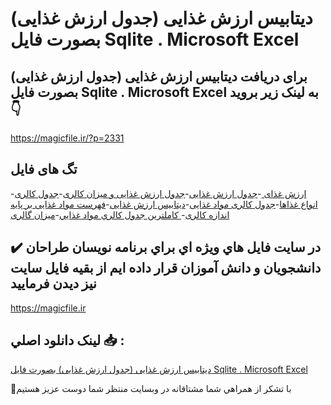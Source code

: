 # دیتابیس ارزش غذایی (جدول ارزش غذایی) بصورت فایل Sqlite . Microsoft Excel

## برای دریافت دیتابیس ارزش غذایی (جدول ارزش غذایی) بصورت فایل Sqlite . Microsoft Excel به لینک زیر بروید 👇

https://magicfile.ir/?p=2331

## تگ های فایل

-[ارزش غذای ](https://magicfile.ir/product/%d8%af%db%8c%d8%aa%d8%a7%d8%a8%db%8c%d8%b3-%d8%a7%d8%b1%d8%b2%d8%b4-%d8%ba%d8%b0%d8%a7%db%8c%db%8c-%d8%a8%d8%b5%d9%88%d8%b1%d8%aa-%d9%81%d8%a7%db%8c%d9%84-sqlite-microsoft-excel/)-[جدول ارزش غذایی](https://magicfile.ir/product/%d8%af%db%8c%d8%aa%d8%a7%d8%a8%db%8c%d8%b3-%d8%a7%d8%b1%d8%b2%d8%b4-%d8%ba%d8%b0%d8%a7%db%8c%db%8c-%d8%a8%d8%b5%d9%88%d8%b1%d8%aa-%d9%81%d8%a7%db%8c%d9%84-sqlite-microsoft-excel/)-[جدول ارزش غذایی و میزان کالری](https://magicfile.ir/product/%d8%af%db%8c%d8%aa%d8%a7%d8%a8%db%8c%d8%b3-%d8%a7%d8%b1%d8%b2%d8%b4-%d8%ba%d8%b0%d8%a7%db%8c%db%8c-%d8%a8%d8%b5%d9%88%d8%b1%d8%aa-%d9%81%d8%a7%db%8c%d9%84-sqlite-microsoft-excel/)-[جدول کالری انواع غذا‌ها](https://magicfile.ir/product/%d8%af%db%8c%d8%aa%d8%a7%d8%a8%db%8c%d8%b3-%d8%a7%d8%b1%d8%b2%d8%b4-%d8%ba%d8%b0%d8%a7%db%8c%db%8c-%d8%a8%d8%b5%d9%88%d8%b1%d8%aa-%d9%81%d8%a7%db%8c%d9%84-sqlite-microsoft-excel/)-[جدول کالری مواد غذایی](https://magicfile.ir/product/%d8%af%db%8c%d8%aa%d8%a7%d8%a8%db%8c%d8%b3-%d8%a7%d8%b1%d8%b2%d8%b4-%d8%ba%d8%b0%d8%a7%db%8c%db%8c-%d8%a8%d8%b5%d9%88%d8%b1%d8%aa-%d9%81%d8%a7%db%8c%d9%84-sqlite-microsoft-excel/)-[دیتابیس ارزش غذایی](https://magicfile.ir/product/%d8%af%db%8c%d8%aa%d8%a7%d8%a8%db%8c%d8%b3-%d8%a7%d8%b1%d8%b2%d8%b4-%d8%ba%d8%b0%d8%a7%db%8c%db%8c-%d8%a8%d8%b5%d9%88%d8%b1%d8%aa-%d9%81%d8%a7%db%8c%d9%84-sqlite-microsoft-excel/)-[فهرست مواد غذایی بر پایه اندازه کالری](https://magicfile.ir/product/%d8%af%db%8c%d8%aa%d8%a7%d8%a8%db%8c%d8%b3-%d8%a7%d8%b1%d8%b2%d8%b4-%d8%ba%d8%b0%d8%a7%db%8c%db%8c-%d8%a8%d8%b5%d9%88%d8%b1%d8%aa-%d9%81%d8%a7%db%8c%d9%84-sqlite-microsoft-excel/)-[ كاملترين جدول كالري مواد غذايي](https://magicfile.ir/product/%d8%af%db%8c%d8%aa%d8%a7%d8%a8%db%8c%d8%b3-%d8%a7%d8%b1%d8%b2%d8%b4-%d8%ba%d8%b0%d8%a7%db%8c%db%8c-%d8%a8%d8%b5%d9%88%d8%b1%d8%aa-%d9%81%d8%a7%db%8c%d9%84-sqlite-microsoft-excel/)-[میزان گالری ](https://magicfile.ir/product/%d8%af%db%8c%d8%aa%d8%a7%d8%a8%db%8c%d8%b3-%d8%a7%d8%b1%d8%b2%d8%b4-%d8%ba%d8%b0%d8%a7%db%8c%db%8c-%d8%a8%d8%b5%d9%88%d8%b1%d8%aa-%d9%81%d8%a7%db%8c%d9%84-sqlite-microsoft-excel/)

## ✔️ در سايت فايل هاي ويژه اي براي برنامه نويسان طراحان دانشجويان و دانش آموزان قرار داده ايم از بقيه فايل سايت نيز ديدن فرماييد

https://magicfile.ir


## لينک دانلود اصلي 📥 :

[دیتابیس ارزش غذایی (جدول ارزش غذایی) بصورت فایل Sqlite . Microsoft Excel](https://magicfile.ir/product/%d8%af%db%8c%d8%aa%d8%a7%d8%a8%db%8c%d8%b3-%d8%a7%d8%b1%d8%b2%d8%b4-%d8%ba%d8%b0%d8%a7%db%8c%db%8c-%d8%a8%d8%b5%d9%88%d8%b1%d8%aa-%d9%81%d8%a7%db%8c%d9%84-sqlite-microsoft-excel/) 


🙏با تشکر از همراهي شما مشتاقانه در وبسایت منتظر شما دوست عزیز هستیم

